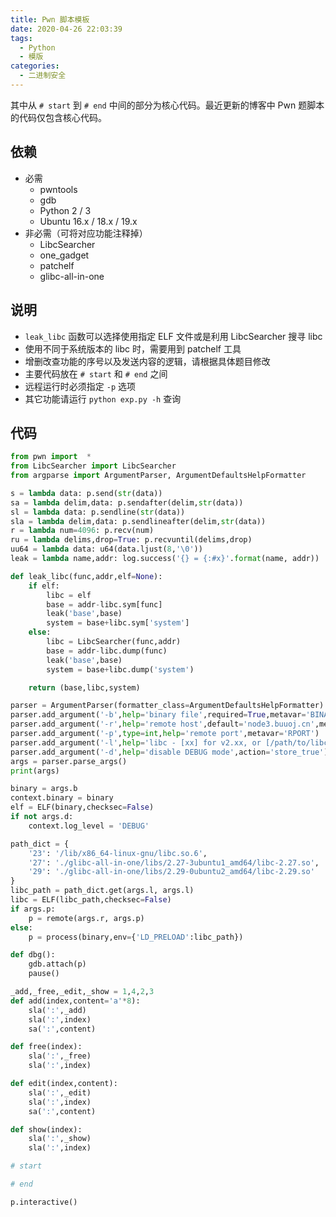 ```yaml
---
title: Pwn 脚本模板
date: 2020-04-26 22:03:39
tags:
  - Python
  - 模版
categories:
  - 二进制安全
---
```


其中从 `# start` 到 `# end` 中间的部分为核心代码。最近更新的博客中 Pwn 题脚本的代码仅包含核心代码。

<!--more-->

## 依赖

- 必需
  - pwntools
  - gdb
  - Python 2 / 3
  - Ubuntu 16.x / 18.x / 19.x
- 非必需（可将对应功能注释掉）
  - LibcSearcher
  - one_gadget
  - patchelf
  - glibc-all-in-one

## 说明

- `leak_libc` 函数可以选择使用指定 ELF 文件或是利用 LibcSearcher 搜寻 libc
- 使用不同于系统版本的 libc 时，需要用到 patchelf 工具
- 增删改查功能的序号以及发送内容的逻辑，请根据具体题目修改
- 主要代码放在 `# start` 和 `# end` 之间
- 远程运行时必须指定 `-p` 选项
- 其它功能请运行 `python exp.py -h` 查询

## 代码

```python
from pwn import  *
from LibcSearcher import LibcSearcher
from argparse import ArgumentParser, ArgumentDefaultsHelpFormatter

s = lambda data: p.send(str(data))
sa = lambda delim,data: p.sendafter(delim,str(data))
sl = lambda data: p.sendline(str(data))
sla = lambda delim,data: p.sendlineafter(delim,str(data))
r = lambda num=4096: p.recv(num)
ru = lambda delims,drop=True: p.recvuntil(delims,drop)
uu64 = lambda data: u64(data.ljust(8,'\0'))
leak = lambda name,addr: log.success('{} = {:#x}'.format(name, addr))

def leak_libc(func,addr,elf=None):
    if elf:
        libc = elf
        base = addr-libc.sym[func]
        leak('base',base)
        system = base+libc.sym['system']
    else:
        libc = LibcSearcher(func,addr)
        base = addr-libc.dump(func)
        leak('base',base)
        system = base+libc.dump('system')

    return (base,libc,system)

parser = ArgumentParser(formatter_class=ArgumentDefaultsHelpFormatter)
parser.add_argument('-b',help='binary file',required=True,metavar='BINARY')
parser.add_argument('-r',help='remote host',default='node3.buuoj.cn',metavar='RHOST')
parser.add_argument('-p',type=int,help='remote port',metavar='RPORT')
parser.add_argument('-l',help='libc - [xx] for v2.xx, or [/path/to/libc.so.6] to load a specific libc',default='23',metavar='LIBC')
parser.add_argument('-d',help='disable DEBUG mode',action='store_true')
args = parser.parse_args()
print(args)

binary = args.b
context.binary = binary
elf = ELF(binary,checksec=False)
if not args.d:
    context.log_level = 'DEBUG'

path_dict = {
    '23': '/lib/x86_64-linux-gnu/libc.so.6',
    '27': './glibc-all-in-one/libs/2.27-3ubuntu1_amd64/libc-2.27.so',
    '29': './glibc-all-in-one/libs/2.29-0ubuntu2_amd64/libc-2.29.so'
}
libc_path = path_dict.get(args.l, args.l)
libc = ELF(libc_path,checksec=False)
if args.p:
    p = remote(args.r, args.p)
else:
    p = process(binary,env={'LD_PRELOAD':libc_path})

def dbg():
    gdb.attach(p)
    pause()

_add,_free,_edit,_show = 1,4,2,3
def add(index,content='a'*8):
    sla(':',_add)
    sla(':',index)
    sa(':',content)

def free(index):
    sla(':',_free)
    sla(':',index)

def edit(index,content):
    sla(':',_edit)
    sla(':',index)
    sa(':',content)

def show(index):
    sla(':',_show)
    sla(':',index)

# start

# end

p.interactive()
```

